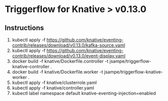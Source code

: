 # Triggerflow for Knative > v0.13.0

## Instructions

1. kubectl apply -f https://github.com/knative/eventing-contrib/releases/download/v0.13.0/kafka-source.yaml
2. kubectl apply -f https://github.com/knative/eventing-contrib/releases/download/v0.13.0/event-display.yaml
3. docker build -f knative/Dockerfile.controller -t jsampe/triggerflow-knative-controller .
4. docker build -f knative/Dockerfile.worker -t jsampe/triggerflow-knative-worker .
5. kubectl apply -f knative/clusterrole.yaml
6. kubectl apply -f knative/controller.yaml
7. kubectl label namespace default knative-eventing-injection=enabled
